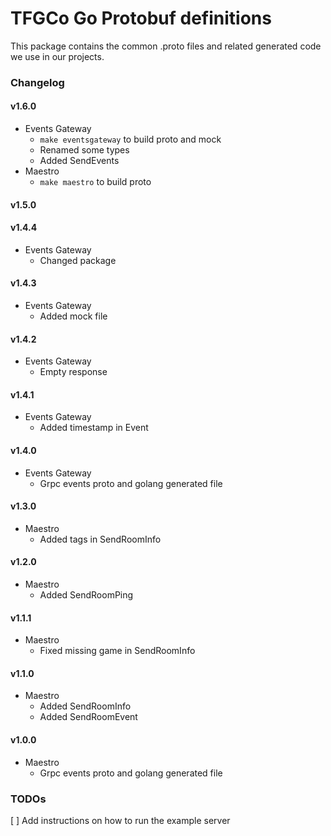 TFGCo Go Protobuf definitions
=============================

This package contains the common .proto files and related generated code we use in our projects.


### Changelog

#### v1.6.0
* Events Gateway
  * `make eventsgateway` to build proto and mock
  * Renamed some types
  * Added SendEvents 
* Maestro
  * `make maestro` to build proto

#### v1.5.0

#### v1.4.4
* Events Gateway
  * Changed package

#### v1.4.3
* Events Gateway
  * Added mock file

#### v1.4.2
* Events Gateway
  * Empty response

#### v1.4.1
* Events Gateway
  * Added timestamp in Event

#### v1.4.0

* Events Gateway
  * Grpc events proto and golang generated file

#### v1.3.0

* Maestro
  * Added tags in SendRoomInfo

#### v1.2.0

* Maestro
  * Added SendRoomPing

#### v1.1.1

* Maestro
  * Fixed missing game in SendRoomInfo
#### v1.1.0

* Maestro
  * Added SendRoomInfo
  * Added SendRoomEvent

#### v1.0.0

* Maestro
  * Grpc events proto and golang generated file

### TODOs

[ ] Add instructions on how to run the example server
